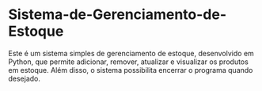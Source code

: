 # Sistema-de-Gerenciamento-de-Estoque
Este é um sistema simples de gerenciamento de estoque, desenvolvido em Python, que permite adicionar, remover, atualizar e visualizar os produtos em estoque. Além disso, o sistema possibilita encerrar o programa quando desejado.
